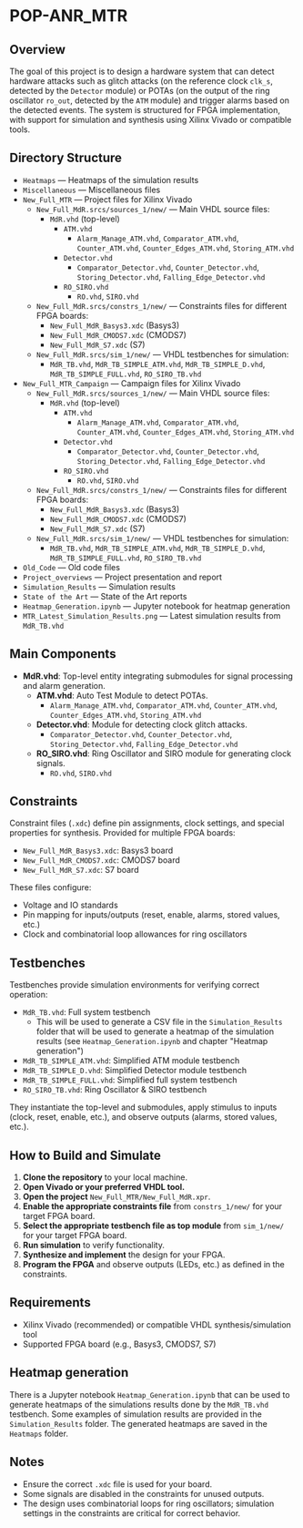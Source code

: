 # POP-ANR_MTR

## Overview

The goal of this project is to design a hardware system that can detect hardware attacks such as glitch attacks (on the reference clock `clk_s`, detected by the `Detector` module) or POTAs (on the output of the ring oscillator `ro_out`, detected by the `ATM` module) and trigger alarms based on the detected events.
The system is structured for FPGA implementation, with support for simulation and synthesis using Xilinx Vivado or compatible tools.

## Directory Structure

- `Heatmaps` — Heatmaps of the simulation results
- `Miscellaneous` — Miscellaneous files
- `New_Full_MTR` — Project files for Xilinx Vivado
    - `New_Full_MdR.srcs/sources_1/new/` — Main VHDL source files:
      - `MdR.vhd` (top-level)
        - `ATM.vhd`
            - `Alarm_Manage_ATM.vhd`, `Comparator_ATM.vhd`, `Counter_ATM.vhd`, `Counter_Edges_ATM.vhd`, `Storing_ATM.vhd`
        - `Detector.vhd`
            - `Comparator_Detector.vhd`, `Counter_Detector.vhd`, `Storing_Detector.vhd`, `Falling_Edge_Detector.vhd`
        - `RO_SIRO.vhd`
            - `RO.vhd`, `SIRO.vhd`
    - `New_Full_MdR.srcs/constrs_1/new/` — Constraints files for different FPGA boards:
      - `New_Full_MdR_Basys3.xdc` (Basys3)
      - `New_Full_MdR_CMODS7.xdc` (CMODS7)
      - `New_Full_MdR_S7.xdc` (S7)
    - `New_Full_MdR.srcs/sim_1/new/` — VHDL testbenches for simulation:
      - `MdR_TB.vhd`, `MdR_TB_SIMPLE_ATM.vhd`, `MdR_TB_SIMPLE_D.vhd`, `MdR_TB_SIMPLE_FULL.vhd`, `RO_SIRO_TB.vhd`
- `New_Full_MTR_Campaign` — Campaign files for Xilinx Vivado
    - `New_Full_MdR.srcs/sources_1/new/` — Main VHDL source files:
      - `MdR.vhd` (top-level)
        - `ATM.vhd`
            - `Alarm_Manage_ATM.vhd`, `Comparator_ATM.vhd`, `Counter_ATM.vhd`, `Counter_Edges_ATM.vhd`, `Storing_ATM.vhd`
        - `Detector.vhd`
            - `Comparator_Detector.vhd`, `Counter_Detector.vhd`, `Storing_Detector.vhd`, `Falling_Edge_Detector.vhd`
        - `RO_SIRO.vhd`
            - `RO.vhd`, `SIRO.vhd`
    - `New_Full_MdR.srcs/constrs_1/new/` — Constraints files for different FPGA boards:
      - `New_Full_MdR_Basys3.xdc` (Basys3)
      - `New_Full_MdR_CMODS7.xdc` (CMODS7)
      - `New_Full_MdR_S7.xdc` (S7)
    - `New_Full_MdR.srcs/sim_1/new/` — VHDL testbenches for simulation:
      - `MdR_TB.vhd`, `MdR_TB_SIMPLE_ATM.vhd`, `MdR_TB_SIMPLE_D.vhd`, `MdR_TB_SIMPLE_FULL.vhd`, `RO_SIRO_TB.vhd`
- `Old_Code` — Old code files
- `Project_overviews` — Project presentation and report
- `Simulation_Results` — Simulation results
- `State of the Art` — State of the Art reports
- `Heatmap_Generation.ipynb` — Jupyter notebook for heatmap generation
- `MTR_Latest_Simulation_Results.png` — Latest simulation results from `MdR_TB.vhd`

## Main Components

- **MdR.vhd**: Top-level entity integrating submodules for signal processing and alarm generation.
    - **ATM.vhd**: Auto Test Module to detect POTAs.
        - `Alarm_Manage_ATM.vhd`, `Comparator_ATM.vhd`, `Counter_ATM.vhd`, `Counter_Edges_ATM.vhd`, `Storing_ATM.vhd`
    - **Detector.vhd**: Module for detecting clock glitch attacks.
        - `Comparator_Detector.vhd`, `Counter_Detector.vhd`, `Storing_Detector.vhd`, `Falling_Edge_Detector.vhd`
    - **RO_SIRO.vhd**: Ring Oscillator and SIRO module for generating clock signals.
        - `RO.vhd`, `SIRO.vhd`

## Constraints

Constraint files (`.xdc`) define pin assignments, clock settings, and special properties for synthesis. Provided for multiple FPGA boards:
- `New_Full_MdR_Basys3.xdc`: Basys3 board
- `New_Full_MdR_CMODS7.xdc`: CMODS7 board
- `New_Full_MdR_S7.xdc`: S7 board

These files configure:
- Voltage and IO standards
- Pin mapping for inputs/outputs (reset, enable, alarms, stored values, etc.)
- Clock and combinatorial loop allowances for ring oscillators

## Testbenches

Testbenches provide simulation environments for verifying correct operation:
- `MdR_TB.vhd`: Full system testbench
    - This will be used to generate a CSV file in the `Simulation_Results` folder that will be used to generate a heatmap of the simulation results (see `Heatmap_Generation.ipynb` and chapter "Heatmap generation")
- `MdR_TB_SIMPLE_ATM.vhd`: Simplified ATM module testbench
- `MdR_TB_SIMPLE_D.vhd`: Simplified Detector module testbench
- `MdR_TB_SIMPLE_FULL.vhd`: Simplified full system testbench
- `RO_SIRO_TB.vhd`: Ring Oscillator & SIRO testbench

They instantiate the top-level and submodules, apply stimulus to inputs (clock, reset, enable, etc.), and observe outputs (alarms, stored values, etc.).

## How to Build and Simulate

1. **Clone the repository** to your local machine.
2. **Open Vivado or your preferred VHDL tool.**
3. **Open the project** `New_Full_MTR/New_Full_MdR.xpr`.
4. **Enable the appropriate constraints file** from `constrs_1/new/` for your target FPGA board.
5. **Select the appropriate testbench file as top module** from `sim_1/new/` for your target FPGA board.
6. **Run simulation** to verify functionality.
7. **Synthesize and implement** the design for your FPGA.
8. **Program the FPGA** and observe outputs (LEDs, etc.) as defined in the constraints.

## Requirements

- Xilinx Vivado (recommended) or compatible VHDL synthesis/simulation tool
- Supported FPGA board (e.g., Basys3, CMODS7, S7)

## Heatmap generation

There is a Jupyter notebook `Heatmap_Generation.ipynb` that can be used to generate heatmaps of the simulations results done by the `MdR_TB.vhd` testbench.
Some examples of simulation results are provided in the `Simulation_Results` folder.
The generated heatmaps are saved in the `Heatmaps` folder.

## Notes

- Ensure the correct `.xdc` file is used for your board.
- Some signals are disabled in the constraints for unused outputs.
- The design uses combinatorial loops for ring oscillators; simulation settings in the constraints are critical for correct behavior.